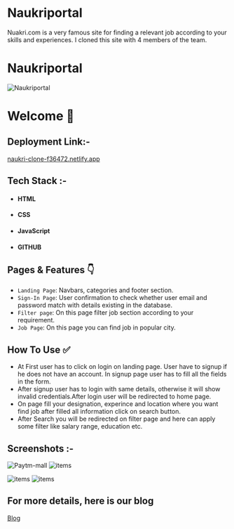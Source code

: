 # Naukriportal

Nuakri.com is a very famous site for finding a relevant job according to your skills and experiences. I cloned this site with 4 members of the team.
# Naukriportal


![ Naukriportal](https://miro.medium.com/max/1400/1*VBW9qLf7M24IG9b69SnWkg.png)


# Welcome :wave:


## Deployment Link:-
[naukri-clone-f36472.netlify.app](https://naukri-clone-f36472.netlify.app/)





## Tech Stack :- 

- #### HTML
- #### CSS 
- #### JavaScript
- #### GITHUB


## Pages & Features :point_down:


- `Landing Page`: Navbars, categories and footer section.
- `Sign-In Page`: User confirmation to check whether user email and password match with details existing in the database.
 - `Filter page`: On this page filter job section according to your requirement.
- `Job Page`: On this page you can find job in popular city.


 
## How To Use ✅

- At First user has to click on login on landing page. User have to signup if he does not have an account. In signup page user has to  fill  all the fields in the form.
- After signup user has to login with same details, otherwise it will show invalid credentials.After login user will be redirected to home page.
- On page fill your designation, experince and location where you want find job after filled all information click on search button.
- After Search you will be redirected on filter page and here can apply some filter like salary range, education etc.





## Screenshots :- 
![Paytm-mall](https://miro.medium.com/max/1400/1*QCylTwol_8WSqW5HfgaCSw.png)
![items](https://miro.medium.com/max/1400/1*C1pheoraT1r8qQ01gENj0A.png)

![items](https://miro.medium.com/max/1400/1*y4u8oZpjtNf-4i_1lRryag.png)
![items](https://miro.medium.com/max/1400/1*febVWoaYlJugkbkVjyNlgw.png)


## For more details, here is our blog
[Blog](https://medium.com/@arakr0436/how-we-build-the-naukri-com-clone-cf9a596c6095)

